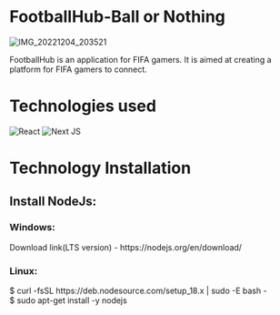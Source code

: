 # FootballHub-Ball or Nothing

![IMG_20221204_203521](https://user-images.githubusercontent.com/93927619/205509245-6c48a3c9-1b6a-4a75-bc48-8990f9e751d2.jpg)

FootballHub is an application for FIFA gamers. It is aimed at creating a platform for FIFA gamers to connect.


<h1>Technologies used</h1>

![React](https://img.shields.io/badge/react-%2320232a.svg?style=for-the-badge&logo=react&logoColor=%2361DAFB)
![Next JS](https://img.shields.io/badge/Next-black?style=for-the-badge&logo=next.js&logoColor=white)

<h1> Technology Installation </h1>
<h2>Install NodeJs: </h2> 
<h3>Windows:</h3>
Download link(LTS version) - https://nodejs.org/en/download/ 
<h3> Linux: </h3>
$ curl -fsSL https://deb.nodesource.com/setup_18.x | sudo -E bash - <br>
$ sudo apt-get install -y nodejs




 


